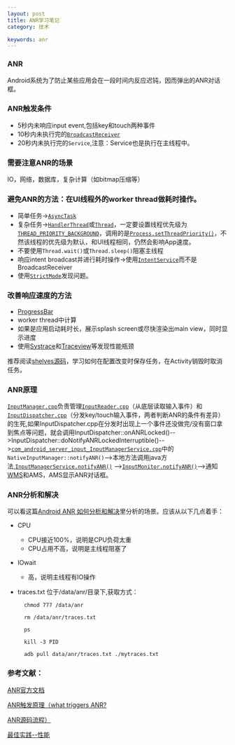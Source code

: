 ```yaml
---
layout: post
title: ANR学习笔记
category: 技术

keywords: anr
---
```



### ANR
Android系统为了防止某些应用会在一段时间内反应迟钝，因而弹出的ANR对话框。
### ANR触发条件
- 5秒内未响应input event,包括key和touch两种事件
- 10秒内未执行完的[`BroadcastReceiver`][1]
- 20秒内未执行完的`Service`,注意：Service也是执行在主线程中。


### 需要注意ANR的场景
IO，网络，数据库，复杂计算（如bitmap压缩等）

### 避免ANR的方法：在UI线程外的worker thread做耗时操作。
- 简单任务->[`AsyncTask`][2]
- 复杂任务->[`HandlerThread`][3]或[`Thread`][4]，一定要设置线程优先级为[`THREAD_PRIORITY_BACKGROUND`][5]，调用的是[`Process.setThreadPriority()`][6]，不然该线程的优先级为默认，和UI线程相同，仍然会影响App速度。
- 不要使用`Thread.wait()`或`Thread.sleep()`阻塞主线程
- 响应intent broadcast并进行耗时操作->使用[`IntentService`][7]而不是BroadcastReceiver
- 使用[`StrictMode`][8]发现问题。


### 改善响应速度的方法
 - [ProgressBar][9]
 - worker thread中计算
 - 如果是应用启动耗时长，展示splash screen或尽快渲染出main view，同时显示进度
- 使用[Systrace][10]和[Traceview][11]等发现性能瓶颈

推荐阅读[shelves源码][12]，学习如何在配置改变时保存任务，在Activity销毁时取消任务。

### ANR原理

[`InputManager.cpp`][13]负责管理[`InputReader.cpp`][14]（从底层读取输入事件）和[`InputDispatcher.cpp`][15]（分发key/touch输入事件，两者判断ANR的条件有差异）的生死,如果InputDispatcher.cpp在分发时出现上一个事件还没做完/没有窗口拿到焦点等问题，就会调用InputDispatcher::onANRLocked()-->InputDispatcher::doNotifyANRLockedInterruptible()-->[`com_android_server_input_InputManagerService.cpp`][16]中的`NativeInputManager::notifyANR()`-->本地方法调用java方法,[`InputManagerService.notifyANR()`][17] -->[`InputMonitor.notifyANR()`][18]-->通知[WMS][19]和AMS，AMS显示ANR对话框。

### ANR分析和解决

可以看这篇[Android ANR 如何分析和解决][24]里分析的场景。应该从以下几点着手：

- CPU
	- CPU接近100%，说明是CPU负荷太重
	- CPU占用不高，说明是主线程阻塞了
- IOwait
	- 高，说明主线程有IO操作

- traces.txt
位于/data/anr/目录下,获取方式：

		chmod 777 /data/anr

		rm /data/anr/traces.txt
		
		ps
		
		kill -3 PID
		
		adb pull data/anr/traces.txt ./mytraces.txt 



### 参考文献：
[ANR官方文档][20]

[ANR触发原理（what triggers ANR?][21]

[ANR源码流程）][22]

[最佳实践--性能][23]




 


  [1]: http://developer.android.com/reference/android/content/BroadcastReceiver.html
  [2]: http://developer.android.com/reference/android/os/AsyncTask.html
  [3]: http://developer.android.com/reference/android/os/HandlerThread.html
  [4]: http://developer.android.com/reference/java/lang/Thread.html
  [5]: http://developer.android.com/reference/android/os/Process.html#THREAD_PRIORITY_BACKGROUND
  [6]: http://developer.android.com/reference/android/os/Process.html#setThreadPriority%28int%29
  [7]: http://developer.android.com/reference/android/app/IntentService.html
  [8]: http://developer.android.com/reference/android/os/StrictMode.html
  [9]: http://developer.android.com/reference/android/widget/ProgressBar.html
  [10]: http://developer.android.com/tools/help/systrace.html
  [11]: http://developer.android.com/tools/help/traceview.html
  [12]: https://github.com/BaoyangBob/shelves
  [13]: https://android.googlesource.com/platform/frameworks/base/+/android-4.4_r1/services/input/InputManager.cpp
  [14]: https://android.googlesource.com/platform/frameworks/base/+/android-4.4_r1/services/input/InputReader.cpp
  [15]: https://android.googlesource.com/platform/frameworks/base/+/android-4.4_r1/services/input/InputDispatcher.cpp
  [16]: https://android.googlesource.com/platform/frameworks/base/+/android-4.2.1_r1/services/jni/com_android_server_input_InputManagerService.cpp
  [17]: https://android.googlesource.com/platform/frameworks/base/+/a2910d0/services/java/com/android/server/input/InputManagerService.java
  [18]: https://android.googlesource.com/platform/frameworks/base/+/a2910d0/services/java/com/android/server/wm/InputMonitor.java?autodive=0//
  [19]: https://android.googlesource.com/platform/frameworks/base/+/a2910d0/services/java/com/android/server/wm/WindowManagerService.java
  [20]: http://developer.android.com/training/articles/perf-anr.html#anr
  [21]: http://www.cnblogs.com/tonybright/p/4733441.html
  [22]: http://blog.csdn.net/wuhengde/article/details/8007448
  [23]: http://developer.android.com/training/best-performance.html
  [24]: http://www.cnblogs.com/purediy/p/3225060.html
